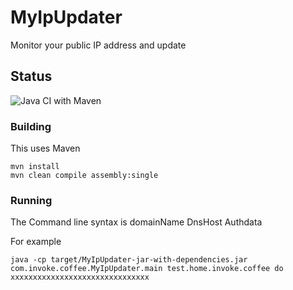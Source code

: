 # MyIpUpdater
Monitor your public IP address and update

## Status 
![Java CI with Maven](https://github.com/invoke-Coffee/MyIpUpdater/workflows/Java%20CI%20with%20Maven/badge.svg)


### Building

This uses Maven

```
mvn install
mvn clean compile assembly:single
```

### Running

The Command line syntax is domainName DnsHost Authdata

For example

```
java -cp target/MyIpUpdater-jar-with-dependencies.jar com.invoke.coffee.MyIpUpdater.main test.home.invoke.coffee do xxxxxxxxxxxxxxxxxxxxxxxxxxxxxxx
````

